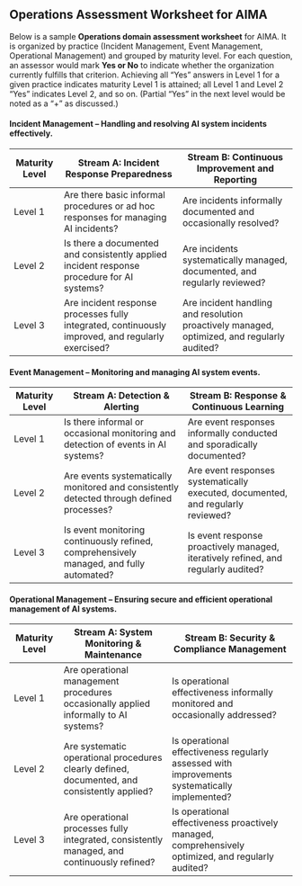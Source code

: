 ## Operations Assessment Worksheet for AIMA

Below is a sample **Operations domain assessment worksheet** for AIMA. It is organized by practice (Incident Management, Event Management, Operational Management) and grouped by maturity level. For each question, an assessor would mark **Yes or No** to indicate whether the organization currently fulfills that criterion. Achieving all “Yes” answers in Level 1 for a given practice indicates maturity Level 1 is attained; all Level 1 and Level 2 “Yes” indicates Level 2, and so on. (Partial “Yes” in the next level would be noted as a “+” as discussed.)

#### Incident Management – Handling and resolving AI system incidents effectively.

| Maturity Level | Stream A: Incident Response Preparedness                                                          | Stream B: Continuous Improvement and Reporting                                                  |
| -------------- | ------------------------------------------------------------------------------------------------- | ------------------------------------------------------------------------------------------- |
| Level 1        | Are there basic informal procedures or ad hoc responses for managing AI incidents?                | Are incidents informally documented and occasionally resolved?                              |
| Level 2        | Is there a documented and consistently applied incident response procedure for AI systems?        | Are incidents systematically managed, documented, and regularly reviewed?                   |
| Level 3        | Are incident response processes fully integrated, continuously improved, and regularly exercised? | Are incident handling and resolution proactively managed, optimized, and regularly audited? |

#### Event Management – Monitoring and managing AI system events.

| Maturity Level | Stream A: Detection & Alerting                                                 | Stream B:  Response & Continuous Learning                                          |
| -------------- | ---------------------------------------------------------------------------------------- |------------------------------------------------------------------------------------|
| Level 1        | Is there informal or occasional monitoring and detection of events in AI systems?        | Are event responses informally conducted and sporadically documented?              |
| Level 2        | Are events systematically monitored and consistently detected through defined processes? | Are event responses systematically executed, documented, and regularly reviewed?   |
| Level 3        | Is event monitoring continuously refined, comprehensively managed, and fully automated?  | Is event response proactively managed, iteratively refined, and regularly audited? |

#### Operational Management – Ensuring secure and efficient operational management of AI systems.

| Maturity Level | Stream A: System Monitoring & Maintenance                                               | Stream B: Security & Compliance Management                                                 |
| -------------- | -------------------------------------------------------------------------------------------- | --------------------------------------------------------------------------------------------------- |
| Level 1        | Are operational management procedures occasionally applied informally to AI systems?         | Is operational effectiveness informally monitored and occasionally addressed?                       |
| Level 2        | Are systematic operational procedures clearly defined, documented, and consistently applied? | Is operational effectiveness regularly assessed with improvements systematically implemented?       |
| Level 3        | Are operational processes fully integrated, consistently managed, and continuously refined?  | Is operational effectiveness proactively managed, comprehensively optimized, and regularly audited? |

